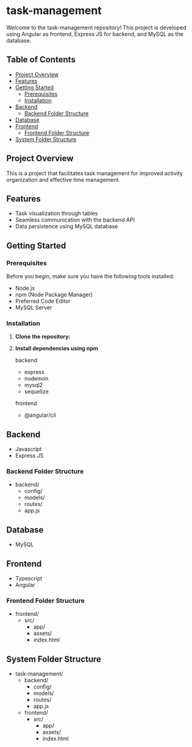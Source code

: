 # task-management

Welcome to the task-management repository! This project is developed using Angular as frontend, Express JS for backend, and MySQL as the database.

## Table of Contents

- [Project Overview](#project-overview)
- [Features](#features)
- [Getting Started](#getting-started)
  - [Prerequisites](#prerequisites)
  - [Installation](#installation)
- [Backend](#backend)
  - [Backend Folder Structure](#backend-folder-structure)
- [Database](#database)
- [Frontend](#frontend)
  - [Frontend Folder Structure](#frontend-folder-structure)
- [System Folder Structure](#system-folder-structure)

## Project Overview

This is a project that facilitates task management for improved activity organization and effective time management.

## Features
- Task visualization through tables
- Seamless communication with the backend API
- Data persistence using MySQL database

## Getting Started

### Prerequisites

Before you begin, make sure you have the following tools installed:

- Node.js
- npm (Node Package Manager)
- Preferred Code Editor
- MySQL Server

### Installation

1. **Clone the repository:**
2. **Install dependencies using npm**
   
   backend
   - express
   - nodemon
   - mysql2
   - sequelize

   frontend
   - @angular/cli

## Backend
  - Javascript
  - Express JS

### Backend Folder Structure
- backend/
    - config/
    - models/
    - routes/
    - app.js

## Database
  - MySQL

## Frontend
  - Typescript
  - Angular

### Frontend Folder Structure
- frontend/
   - src/
     - app/
     - assets/
     - index.html

## System Folder Structure
- task-management/
  - backend/
    - config/
    - models/
    - routes/
    - app.js
  - frontend/
    - src/
      - app/
      - assets/
      - index.html

